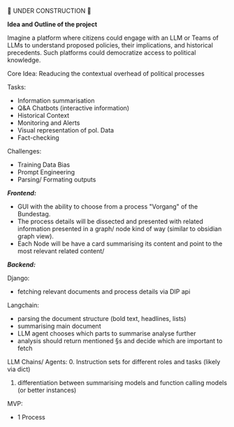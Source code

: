 🚧 UNDER CONSTRUCTION 🚧

**Idea and Outline of the project**

Imagine a platform where citizens could engage with an LLM or Teams of LLMs to understand proposed policies, their implications, and historical precedents. Such platforms could democratize access to political knowledge.

Core Idea: Readucing the contextual overhead of political processes

Tasks:
- Information summarisation
- Q&A Chatbots (interactive information)
- Historical Context
- Monitoring and Alerts
- Visual representation of pol. Data
- Fact-checking

Challenges:
- Training Data Bias
- Prompt Engineering
- Parsing/ Formating outputs




***Frontend:***
- GUI with the ability to choose from a process "Vorgang" of the Bundestag.
- The process details will be dissected and presented with related information presented in a graph/ node kind of way (similar to obsidian graph view).
- Each Node will be have a card summarising its content and point to the most relevant related content/

***Backend:***

Django:
- fetching relevant documents and process details via DIP api


Langchain:
- parsing the document structure (bold text, headlines, lists)
- summarising main document
- LLM agent chooses which parts to summarise analyse further
- analysis should return mentioned §s and decide which are important to fetch


LLM Chains/ Agents:
0. Instruction sets for different roles and tasks (likely via dict)
1. differentiation between summarising models and function calling models (or better instances)




MVP:
- 1 Process